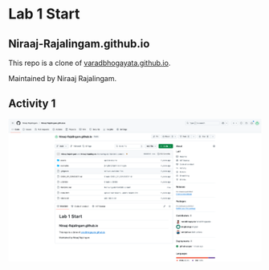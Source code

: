 # Lab 1 Start
## Niraaj-Rajalingam.github.io

This repo is a clone of [varadbhogayata.github.io](https://github.com/varadbhogayata/varadbhogayata.github.io).

Maintained by Niraaj Rajalingam.

## Activity 1
![Activity 1](assets/img/Lab1-img1.png)
